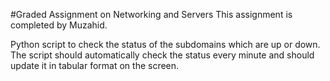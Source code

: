 #Graded Assignment on Networking and Servers
This assignment is completed by Muzahid.

Python script to check the status of the subdomains which are up or down. 
The script should automatically check the status every minute and should update it in tabular format on the screen. 
